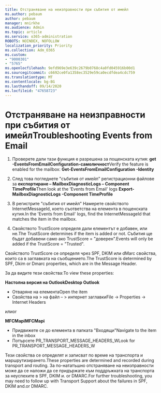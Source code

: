```yaml
---
title: Отстраняване на неизправности при събития от имейл
ms.author: pebaum
author: pebaum
manager: mnirkhe
ms.audience: Admin
ms.topic: article
ms.service: o365-administration
ROBOTS: NOINDEX, NOFOLLOW
localization_priority: Priority
ms.collection: Adm_O365
ms.custom:
- "9000301"
- "5765"
ms.openlocfilehash: 9efd969e3e639c2679b0768c4a0fd045916b00d1
ms.sourcegitcommit: c6692ce0fa1358ec3529e59ca0ecdfdea4cdc759
ms.translationtype: MT
ms.contentlocale: bg-BG
ms.lasthandoff: 09/14/2020
ms.locfileid: "47658723"
---
```

# <a name="troubleshooting-events-from-email"></a><span data-ttu-id="dbf0a-102">Отстраняване на неизправности при събития от имейл</span><span class="sxs-lookup"><span data-stu-id="dbf0a-102">Troubleshooting Events from Email</span></span>

1. <span data-ttu-id="dbf0a-103">Проверете дали тази функция е разрешена за пощенската кутия: **get <mailbox> -EventsFromEmailConfiguration-самоличност**</span><span class="sxs-lookup"><span data-stu-id="dbf0a-103">Verify the feature is enabled for the mailbox: **Get-EventsFromEmailConfiguration -Identity <mailbox>**</span></span>

2. <span data-ttu-id="dbf0a-104">След това погледнете "събития от имейл" регистрационни файлове за **експортиране – MailboxDiagnosticLogs <mailbox> – Component TimeProfile**</span><span class="sxs-lookup"><span data-stu-id="dbf0a-104">Then look at the 'Events from Email' logs **Export-MailboxDiagnosticLogs <mailbox> -Component TimeProfile**</span></span>

3. <span data-ttu-id="dbf0a-105">В регистрите "събития от имейл" Намерете свойството InternetMessageId, което съответства на елемента в пощенската кутия.</span><span class="sxs-lookup"><span data-stu-id="dbf0a-105">In the 'Events from Email' logs, find the InternetMessageId that matches the item in the mailbox.</span></span>  

4. <span data-ttu-id="dbf0a-106">Свойството TrustScore определя дали елементът е добавен, или не.</span><span class="sxs-lookup"><span data-stu-id="dbf0a-106">The TrustScore determines if the item is added or not.</span></span> <span data-ttu-id="dbf0a-107">Събития ще бъдат добавени само ако TrustScore = "доверен".</span><span class="sxs-lookup"><span data-stu-id="dbf0a-107">Events will only be added if the TrustScore = "Trusted".</span></span>

<span data-ttu-id="dbf0a-108">Свойството TrustScore се определя чрез SPF, DKIM или dMarc свойства, които са в заглавката на съобщението.</span><span class="sxs-lookup"><span data-stu-id="dbf0a-108">The TrustScore is determined by SPF, Dkim or Dmarc properties, which are in the Message Header.</span></span>

<span data-ttu-id="dbf0a-109">За да видите тези свойства:</span><span class="sxs-lookup"><span data-stu-id="dbf0a-109">To view these properties:</span></span>

<span data-ttu-id="dbf0a-110">**Настолна версия на Outlook**</span><span class="sxs-lookup"><span data-stu-id="dbf0a-110">**Desktop Outlook**</span></span>

- <span data-ttu-id="dbf0a-111">Отваряне на елемента</span><span class="sxs-lookup"><span data-stu-id="dbf0a-111">Open the item</span></span>
- <span data-ttu-id="dbf0a-112">Свойства на > на файл – > интернет заглавки</span><span class="sxs-lookup"><span data-stu-id="dbf0a-112">File -> Properties -> Internet Headers</span></span>

<span data-ttu-id="dbf0a-113">или</span><span class="sxs-lookup"><span data-stu-id="dbf0a-113">or</span></span>

<span data-ttu-id="dbf0a-114">**MFCMapi**</span><span class="sxs-lookup"><span data-stu-id="dbf0a-114">**MFCMapi**</span></span>

- <span data-ttu-id="dbf0a-115">Придвижете се до елемента в папката "Входящи"</span><span class="sxs-lookup"><span data-stu-id="dbf0a-115">Navigate to the item in the inbox</span></span>
- <span data-ttu-id="dbf0a-116">Потърсете PR_TRANSPORT_MESSAGE_HEADERS_W</span><span class="sxs-lookup"><span data-stu-id="dbf0a-116">Look for PR_TRANSPORT_MESSAGE_HEADERS_W</span></span>

<span data-ttu-id="dbf0a-117">Тези свойства се определят и записват по време на транспорта и маршрутизирането.</span><span class="sxs-lookup"><span data-stu-id="dbf0a-117">These properties are determined and recorded during transport and routing.</span></span> <span data-ttu-id="dbf0a-118">За по-нататъшно отстраняване на неизправности може да се наложи да се придържате към поддръжката на транспорта за неуспехите в SPF, DKIM и. or DMARC.</span><span class="sxs-lookup"><span data-stu-id="dbf0a-118">For further troubleshooting, you may need to follow up with Transport Support about the failures in  SPF, DKIM and.or DMARC.</span></span>